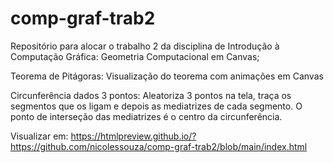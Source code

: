 # comp-graf-trab2
Repositório para alocar o trabalho 2 da disciplina de Introdução à Computação Gráfica: Geometria Computacional em Canvas;

Teorema de Pitágoras: Visualização do teorema com animações em Canvas

Circunferência dados 3 pontos: Aleatoriza 3 pontos na tela, traça os segmentos que os ligam e depois as mediatrizes de cada segmento. O ponto de interseção das mediatrizes é o centro da circunferência. 

Visualizar em: https://htmlpreview.github.io/?https://github.com/nicolessouza/comp-graf-trab2/blob/main/index.html
